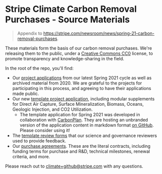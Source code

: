 # Stripe Climate Carbon Removal Purchases - Source Materials

> Appendix to https://stripe.com/newsroom/news/spring-21-carbon-removal-purchases.

These materials form the basis of our carbon removal purchases. We're releasing them to the public, under a [Creative Commons CC0](https://creativecommons.org/publicdomain/zero/1.0/) license, to promote transparency and knowledge-sharing in the field. 

In the root of the repo, you'll find:

- Our [project applications](./Project%20Applications/Spring2021) from our latest Spring 2021 cycle as well as archived material from 2020. We are grateful to the projects for participating in this process, and agreeing to have their applications made public.
- Our new [template project application](./TEMPLATE%20Project%20Application/Spring2021), including modular supplements for Direct Air Capture, Surface Mineralization, Biomass, Oceans, Geologic Injection, and CO2 Utilization.
     - The template application for Spring 2021 was developed in collaboration with [CarbonPlan](https://carbonplan.org). They are hosting an unbranded version of the application content in markdown format [on GitHub](https://github.com/carbonplan/carbon-removal-application). Please consider using it! 
- The [template review forms](./TEMPLATE%20Expert%20Review%20Forms/Spring2021) that our science and governance reviewers used to provide feedback.
- Our [purchase agreements](./Purchase%20Agreements/Spring2021). These are the literal contracts, including funding terms for purchase and R&D, technical milestones, renewal criteria, and more.
 
Please reach out to climate+github@stripe.com with any questions.
